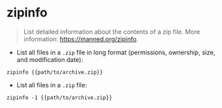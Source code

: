 # zipinfo

> List detailed information about the contents of a zip file.
> More information: <https://manned.org/zipinfo>.

- List all files in a `.zip` file in long format (permissions, ownership, size, and modification date):

`zipinfo {{path/to/archive.zip}}`

- List all files in a `.zip` file:

`zipinfo -1 {{path/to/archive.zip}}`
